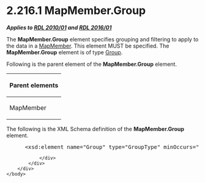 <html dir="LTR" xmlns:mshelp="http://msdn.microsoft.com/mshelp" xmlns:ddue="http://ddue.schemas.microsoft.com/authoring/2003/5" xmlns:xlink="http://www.w3.org/1999/xlink" xmlns:tool="http://www.microsoft.com/tooltip">
    <head>
        <meta http-equiv="Content-Type" content="text/html; CHARSET=utf-8"></meta>
        <meta name="save" content="history"></meta>
        <title>2.216.1 MapMember.Group</title>
        <xml>
            <mshelp:toctitle title="2.216.1 MapMember.Group"></mshelp:toctitle>
            <mshelp:rltitle title="[MS-RDL]: MapMember.Group"></mshelp:rltitle>
            <mshelp:keyword index="A" term="c06b1610-924c-4f2a-aaf2-1dd054e29b1d"></mshelp:keyword>
            <mshelp:attr name="DCSext.ContentType" value="open specification"></mshelp:attr>
            <mshelp:attr name="AssetID" value="c06b1610-924c-4f2a-aaf2-1dd054e29b1d"></mshelp:attr>
            <mshelp:attr name="TopicType" value="kbRef"></mshelp:attr>
            <mshelp:attr name="DCSext.Title" value="[MS-RDL]: MapMember.Group" />
        </xml>
    </head>
    <body>
        <div id="header">
            <h1 class="heading">2.216.1 MapMember.Group</h1>
        </div>
        <div id="mainSection">
            <div id="mainBody">
                <div id="allHistory" class="saveHistory"></div>
                <div id="sectionSection0" class="section" name="collapseableSection">
                    

<p><b><i>Applies to </i></b><a href="3428e690-a348-4ec7-8a6a-8efb42d2cdee.htm"><b><i>RDL 2010/01</i></b></a><b><i>
and </i></b><a href="52ce3983-2bfc-4e72-9359-42aaf5fe4509.htm"><b><i>RDL 2016/01</i></b></a></p>

<p>The <b>MapMember.Group</b> element specifies grouping and
filtering to apply to the data in a <a href="42cabccb-71c3-4639-806a-e721211ce1a9.htm">MapMember</a>. This element
MUST be specified. The <b>MapMember.Group</b> element is of type <a href="dbfff811-1be7-4e8b-a5d2-6cc522317fbe.htm">Group</a>.</p>

<p>Following is the parent element of the <b>MapMember.Group</b>
element.</p>

<table>
 <thead>
  <tr>
   <th>
   <p>Parent elements</p>
   </th>
  </tr>
 </thead>
 <tr>
  <td>
  <p>MapMember</p>
  </td>
 </tr>
</table>

<p>The following is the XML Schema definition of the <b>MapMember.Group</b>
element.</p>

<dl>
<dd>
<div><pre> &lt;xsd:element name=&quot;Group&quot; type=&quot;GroupType&quot; minOccurs=&quot;1&quot; /&gt;
</pre></div>
</dd></dl>


                </div>
            </div>
        </div>
    </body>
</html>